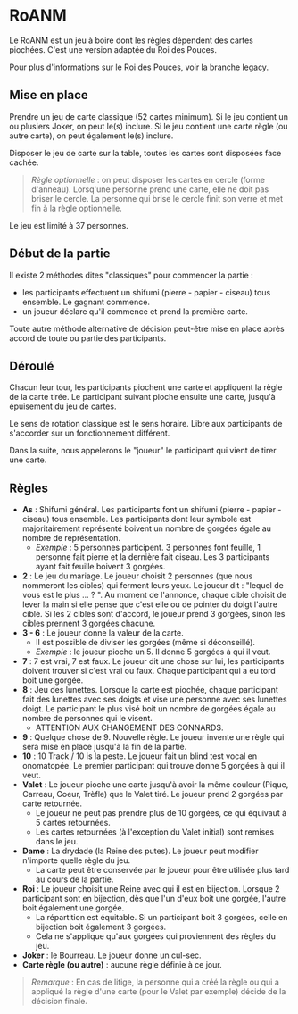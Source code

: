 # RoANM

Le RoANM est un jeu à boire dont les règles dépendent des cartes piochées. C'est une version adaptée du Roi des Pouces.

Pour plus d'informations sur le Roi des Pouces, voir la branche [legacy](https://github.com/ghetthub/roanm/tree/legacy).

## Mise en place

Prendre un jeu de carte classique (52 cartes minimum). Si le jeu contient un ou plusiers Joker, on peut le(s) inclure. Si le jeu contient une carte règle (ou autre carte), on peut également le(s) inclure.

Disposer le jeu de carte sur la table, toutes les cartes sont disposées face cachée. 

> _Règle optionnelle_ : on peut disposer les cartes en cercle (forme d'anneau). Lorsq'une personne prend une carte, elle ne doit pas briser le cercle. La personne qui brise le cercle finit son verre et met fin à la règle optionnelle.

Le jeu est limité à 37 personnes.


## Début de la partie

Il existe 2 méthodes dites "classiques" pour commencer la partie :
   - les participants effectuent un shifumi (pierre - papier - ciseau) tous ensemble. Le gagnant commence. 
   - un joueur déclare qu'il commence et prend la première carte.

Toute autre méthode alternative de décision peut-être mise en place après accord de toute ou partie des participants.

## Déroulé

Chacun leur tour, les participants piochent une carte et appliquent la règle de la carte tirée. Le participant suivant pioche ensuite une carte, jusqu'à épuisement du jeu de cartes.

Le sens de rotation classique est le sens horaire. Libre aux participants de s'accorder sur un fonctionnement différent.

Dans la suite, nous appelerons le "joueur" le participant qui vient de tirer une carte.

## Règles

  * **As** : Shifumi général. Les participants font un shifumi (pierre - papier - ciseau) tous ensemble. Les participants dont leur symbole est majoritairement représenté boivent un nombre de gorgées égale au nombre de représentation.
    * _Exemple_ : 5 personnes participent. 3 personnes font feuille, 1 personne fait pierre et la dernière fait ciseau. Les 3 participants ayant fait feuille boivent 3 gorgées.  
  * **2** : Le jeu du mariage. Le joueur choisit 2 personnes (que nous nommeront les cibles) qui ferment leurs yeux. Le joueur dit : "lequel de vous est le plus ... ? ". Au moment de l'annonce, chaque cible choisit de lever la main si elle pense que c'est elle ou de pointer du doigt l'autre cible. Si les 2 cibles sont d'accord, le joueur prend 3 gorgées, sinon les cibles prennent 3 gorgées chacune.
  * **3 - 6** : Le joueur donne la valeur de la carte.
    * Il est possible de diviser les gorgées (même si déconseillé).
    * _Exemple_ : le joueur pioche un 5. Il donne 5 gorgées à qui il veut.
  * **7** : 7 est vrai, 7 est faux. Le joueur dit une chose sur lui, les participants doivent trouver si c'est vrai ou faux. Chaque participant qui a eu tord boit une gorgée.
  * **8** : Jeu des lunettes. Lorsque la carte est piochée, chaque participant fait des lunettes avec ses doigts et vise une personne avec ses lunettes doigt. Le participant le plus visé boit un nombre de gorgées égale au nombre de personnes qui le visent. 
    * ATTENTION AUX CHANGEMENT DES CONNARDS. 
  * **9** : Quelque chose de 9. Nouvelle règle. Le joueur invente une règle qui sera mise en place jusqu'à la fin de la partie.
  * **10** : 10 Track / 10 is la peste. Le joueur fait un blind test vocal en onomatopée. Le premier participant qui trouve donne 5 gorgées à qui il veut.
  * **Valet** : Le joueur pioche une carte jusqu'à avoir la même couleur (Pique, Carreau, Coeur, Trèfle) que le Valet tiré. Le joueur prend 2 gorgées par carte retournée.
    * Le joueur ne peut pas prendre plus de 10 gorgées, ce qui équivaut à 5 cartes retournées.
    * Les cartes retournées (à l'exception du Valet initial) sont remises dans le jeu.
  * **Dame** : La drydade (la Reine des putes). Le joueur peut modifier n'importe quelle règle du jeu.
    * La carte peut être conservée par le joueur pour être utilisée plus tard au cours de la partie.
  * **Roi** : Le joueur choisit une Reine avec qui il est en bijection. Lorsque 2 participant sont en bijection, dès que l'un d'eux boit une gorgée, l'autre boit également une gorgée.
    * La répartition est équitable. Si un participant boit 3 gorgées, celle en bijection boit également 3 gorgées.
    * Cela ne s'applique qu'aux gorgées qui proviennent des règles du jeu.
  * **Joker** : le Bourreau. Le joueur donne un cul-sec.
  * **Carte règle (ou autre)** : aucune règle définie à ce jour.     

> _Remarque_ : En cas de litige, la personne qui a créé la règle ou qui a appliqué la règle d'une carte (pour le Valet par exemple) décide de la décision finale.